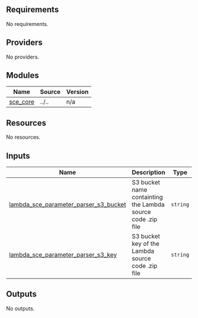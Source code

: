 <!-- BEGIN_TF_DOCS -->
## Requirements

No requirements.

## Providers

No providers.

## Modules

| Name | Source | Version |
|------|--------|---------|
| <a name="module_sce_core"></a> [sce\_core](#module\_sce\_core) | ../.. | n/a |

## Resources

No resources.

## Inputs

| Name | Description | Type | Default | Required |
|------|-------------|------|---------|:--------:|
| <a name="input_lambda_sce_parameter_parser_s3_bucket"></a> [lambda\_sce\_parameter\_parser\_s3\_bucket](#input\_lambda\_sce\_parameter\_parser\_s3\_bucket) | S3 bucket name containting the Lambda source code .zip file | `string` | n/a | yes |
| <a name="input_lambda_sce_parameter_parser_s3_key"></a> [lambda\_sce\_parameter\_parser\_s3\_key](#input\_lambda\_sce\_parameter\_parser\_s3\_key) | S3 bucket key of the Lambda source code .zip file | `string` | n/a | yes |

## Outputs

No outputs.
<!-- END_TF_DOCS -->